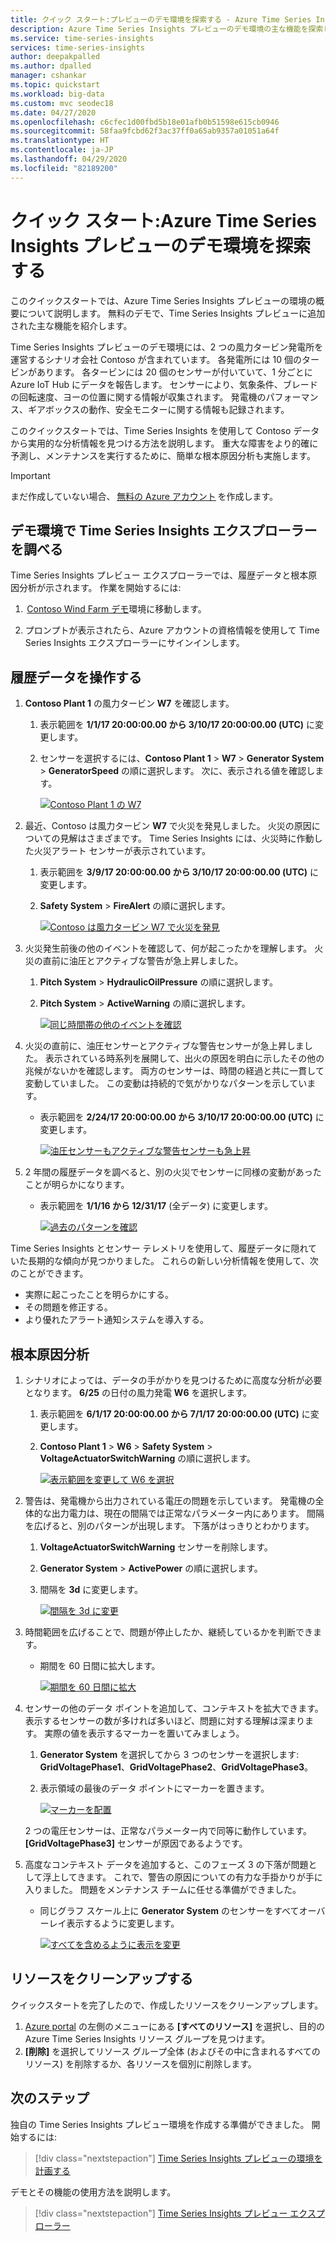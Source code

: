 ```yaml
---
title: クイック スタート:プレビューのデモ環境を探索する - Azure Time Series Insights | Microsoft Docs
description: Azure Time Series Insights プレビューのデモ環境の主な機能を探索します。
ms.service: time-series-insights
services: time-series-insights
author: deepakpalled
ms.author: dpalled
manager: cshankar
ms.topic: quickstart
ms.workload: big-data
ms.custom: mvc seodec18
ms.date: 04/27/2020
ms.openlocfilehash: c6cfec1d00fbd5b18e01afb0b51598e615cb0946
ms.sourcegitcommit: 58faa9fcbd62f3ac37ff0a65ab9357a01051a64f
ms.translationtype: HT
ms.contentlocale: ja-JP
ms.lasthandoff: 04/29/2020
ms.locfileid: "82189200"
---
```

# <a name="quickstart-explore-the-azure-time-series-insights-preview-demo-environment"></a>クイック スタート:Azure Time Series Insights プレビューのデモ環境を探索する

このクイックスタートでは、Azure Time Series Insights プレビューの環境の概要について説明します。 無料のデモで、Time Series Insights プレビューに追加された主な機能を紹介します。

Time Series Insights プレビューのデモ環境には、2 つの風力タービン発電所を運営するシナリオ会社 Contoso が含まれています。 各発電所には 10 個のタービンがあります。 各タービンには 20 個のセンサーが付いていて、1 分ごとに Azure IoT Hub にデータを報告します。 センサーにより、気象条件、ブレードの回転速度、ヨーの位置に関する情報が収集されます。 発電機のパフォーマンス、ギアボックスの動作、安全モニターに関する情報も記録されます。

このクイックスタートでは、Time Series Insights を使用して Contoso データから実用的な分析情報を見つける方法を説明します。 重大な障害をより的確に予測し、メンテナンスを実行するために、簡単な根本原因分析も実施します。

> [!IMPORTANT]
> まだ作成していない場合、 [無料の Azure アカウント](https://azure.microsoft.com/free/?ref=microsoft.com&utm_source=microsoft.com&utm_medium=docs&utm_campaign=visualstudio) を作成します。

## <a name="explore-the-time-series-insights-explorer-in-a-demo-environment"></a>デモ環境で Time Series Insights エクスプローラーを調べる

Time Series Insights プレビュー エクスプローラーでは、履歴データと根本原因分析が示されます。 作業を開始するには:

1.  [Contoso Wind Farm デモ](https://insights.timeseries.azure.com/preview/samples)環境に移動します。  

1. プロンプトが表示されたら、Azure アカウントの資格情報を使用して Time Series Insights エクスプローラーにサインインします。

## <a name="work-with-historical-data"></a>履歴データを操作する

1. **Contoso Plant 1** の風力タービン **W7** を確認します。  

   1. 表示範囲を **1/1/17 20:00:00.00 から 3/10/17 20:00:00.00 (UTC)** に変更します。
   1. センサーを選択するには、**Contoso Plant 1** > **W7** > **Generator System** > **GeneratorSpeed** の順に選択します。 次に、表示される値を確認します。

      [![Contoso Plant 1 の W7](media/v2-update-quickstart/quick-start-generator-speed.png)](media/v2-update-quickstart/quick-start-generator-speed.png#lightbox)

1. 最近、Contoso は風力タービン **W7** で火災を発見しました。 火災の原因についての見解はさまざまです。 Time Series Insights には、火災時に作動した火災アラート センサーが表示されています。

   1. 表示範囲を **3/9/17 20:00:00.00 から 3/10/17 20:00:00.00 (UTC)** に変更します。
   1. **Safety System** > **FireAlert** の順に選択します。

      [![Contoso は風力タービン W7 で火災を発見](media/v2-update-quickstart/quick-start-fire-alert.png)](media/v2-update-quickstart/quick-start-fire-alert.png#lightbox)

1. 火災発生前後の他のイベントを確認して、何が起こったかを理解します。 火災の直前に油圧とアクティブな警告が急上昇しました。

   1. **Pitch System** > **HydraulicOilPressure** の順に選択します。
   1. **Pitch System** > **ActiveWarning** の順に選択します。

      [![同じ時間帯の他のイベントを確認](media/v2-update-quickstart/quick-start-active-warning.png)](media/v2-update-quickstart/quick-start-active-warning.png#lightbox)

1. 火災の直前に、油圧センサーとアクティブな警告センサーが急上昇しました。 表示されている時系列を展開して、出火の原因を明白に示したその他の兆候がないかを確認します。 両方のセンサーは、時間の経過と共に一貫して変動していました。 この変動は持続的で気がかりなパターンを示しています。

    * 表示範囲を **2/24/17 20:00:00.00 から 3/10/17 20:00:00.00 (UTC)** に変更します。

      [![油圧センサーもアクティブな警告センサーも急上昇](media/v2-update-quickstart/quick-start-view-range.png)](media/v2-update-quickstart/quick-start-view-range.png#lightbox)

1. 2 年間の履歴データを調べると、別の火災でセンサーに同様の変動があったことが明らかになります。

    * 表示範囲を **1/1/16 から 12/31/17** (全データ) に変更します。

      [![過去のパターンを確認](media/v2-update-quickstart/quick-start-expand-view-range.png)](media/v2-update-quickstart/quick-start-expand-view-range.png#lightbox)

Time Series Insights とセンサー テレメトリを使用して、履歴データに隠れていた長期的な傾向が見つかりました。 これらの新しい分析情報を使用して、次のことができます。

* 実際に起こったことを明らかにする。
* その問題を修正する。
* より優れたアラート通知システムを導入する。

## <a name="root-cause-analysis"></a>根本原因分析

1. シナリオによっては、データの手がかりを見つけるために高度な分析が必要となります。 **6/25** の日付の風力発電 **W6** を選択します。

    1. 表示範囲を **6/1/17 20:00:00.00 から 7/1/17 20:00:00.00 (UTC)** に変更します。
    1. **Contoso Plant 1** > **W6** > **Safety System** > **VoltageActuatorSwitchWarning** の順に選択します。

       [![表示範囲を変更して W6 を選択](media/v2-update-quickstart/quick-start-voltage-switch-warning.png)](media/v2-update-quickstart/quick-start-voltage-switch-warning.png#lightbox)

1. 警告は、発電機から出力されている電圧の問題を示しています。 発電機の全体的な出力電力は、現在の間隔では正常なパラメーター内にあります。 間隔を広げると、別のパターンが出現します。 下落がはっきりとわかります。

    1. **VoltageActuatorSwitchWarning** センサーを削除します。
    1. **Generator System** > **ActivePower** の順に選択します。
    1. 間隔を **3d** に変更します。

       [![間隔を 3d に変更](media/v2-update-quickstart/quick-start-interval-change.png)](media/v2-update-quickstart/quick-start-interval-change.png#lightbox)

1. 時間範囲を広げることで、問題が停止したか、継続しているかを判断できます。

    * 期間を 60 日間に拡大します。

      [![期間を 60 日間に拡大](media/v2-update-quickstart/quick-start-expand-interval-range.png)](media/v2-update-quickstart/quick-start-expand-interval-range.png#lightbox)

1. センサーの他のデータ ポイントを追加して、コンテキストを拡大できます。 表示するセンサーの数が多ければ多いほど、問題に対する理解は深まります。 実際の値を表示するマーカーを置いてみましょう。 

    1. **Generator System** を選択してから 3 つのセンサーを選択します: **GridVoltagePhase1**、**GridVoltagePhase2**、**GridVoltagePhase3**。
    1. 表示領域の最後のデータ ポイントにマーカーを置きます。

       [![マーカーを配置](media/v2-update-quickstart/quick-start-drop-marker.png)](media/v2-update-quickstart/quick-start-drop-marker.png#lightbox)

    2 つの電圧センサーは、正常なパラメーター内で同等に動作しています。 **[GridVoltagePhase3]** センサーが原因であるようです。

1. 高度なコンテキスト データを追加すると、このフェーズ 3 の下落が問題として浮上してきます。 これで、警告の原因についての有力な手掛かりが手に入りました。 問題をメンテナンス チームに任せる準備ができました。  

    * 同じグラフ スケール上に **Generator System** のセンサーをすべてオーバーレイ表示するように変更します。

      [![すべてを含めるように表示を変更](media/v2-update-quickstart/quick-start-generator-system.png)](media/v2-update-quickstart/quick-start-generator-system.png#lightbox)

## <a name="clean-up-resources"></a>リソースをクリーンアップする

クイックスタートを完了したので、作成したリソースをクリーンアップします。

1. [Azure portal](https://portal.azure.com) の左側のメニューにある **[すべてのリソース]** を選択し、目的の Azure Time Series Insights リソース グループを見つけます。
1. **[削除]** を選択してリソース グループ全体 (およびその中に含まれるすべてのリソース) を削除するか、各リソースを個別に削除します。

## <a name="next-steps"></a>次のステップ

独自の Time Series Insights プレビュー環境を作成する準備ができました。 開始するには:

> [!div class="nextstepaction"]
> [Time Series Insights プレビューの環境を計画する](time-series-insights-update-plan.md)

デモとその機能の使用方法を説明します。

> [!div class="nextstepaction"]
> [Time Series Insights プレビュー エクスプローラー](time-series-insights-update-explorer.md)